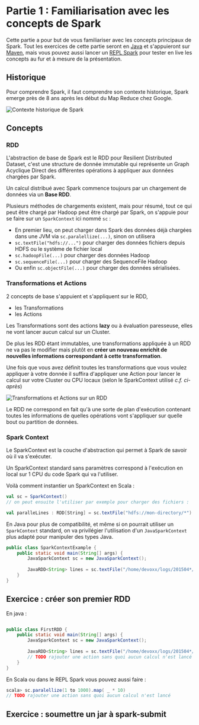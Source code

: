 # Partie 1 : Familiarisation avec les concepts de Spark

Cette partie a pour but de vous familiariser avec les concepts principaux de Spark. Tout les exercices de cette partie seront en [Java](http://java.org) et s'appuieront sur [Maven](http://maven.org), mais vous pouvez aussi lancer un [REPL Spark]() pour tester en live les concepts au fur et à mesure de la présentation.

## Historique
Pour comprendre Spark, il faut comprendre son contexte historique, Spark emerge près de 8 ans après les début du Map Reduce chez Google.

![Contexte historique de Spark](history.png)

## Concepts


### RDD
L'abstraction de base de Spark est le RDD pour Resilient Distributed Dataset, c'est une structure de donnée immutable qui représente un Graph Acyclique Direct des différentes opérations à appliquer aux données chargées par Spark.

Un calcul distribué avec Spark commence toujours par un chargement de données via un **Base RDD**.

Plusieurs méthodes de chargements existent, mais pour résumé, tout ce qui peut être chargé par Hadoop peut être chargé par Spark, on s'appuie pour se faire sur un `SparkContext` ici nommé `sc` :

* En premier lieu, on peut charger dans Spark des données déjà chargées dans une JVM via `sc.paralellize(...)`, sinon on utilisera
* `sc.textFile("hdfs://...")` pour charger des données fichiers depuis HDFS ou le système de fichier local
* `sc.hadoopFile(...)` pour charger des données Hadoop
* `sc.sequenceFile(...)` pour charger des SequenceFile Hadoop
* Ou enfin `sc.objectFile(...)` pour charger des données sérialisées.


### Transformations et Actions
2 concepts de base s'appuient et s'appliquent sur le RDD, 
+ les Transformations
+ les Actions


Les Transformations sont des actions **lazy** ou à évaluation paresseuse, elles ne vont lancer aucun calcul sur un Cluster.

De plus les RDD étant immutables, une transformations appliquée à un RDD ne va pas le modifier mais plutôt en **créer un nouveau enrichit de nouvelles informations correspondant à cette transformation**.

Une fois que vous avez définit toutes les transformations que vous voulez appliquer à votre donnée il suffira d'appliquer une Action pour lancer le calcul sur votre Cluster ou CPU locaux (selon le SparkContext utilisé *c.f. ci-après*)

![Transformations et Actions sur un RDD](transformations.png)

Le RDD ne correspond en fait qu'à une sorte de plan d'exécution contenant toutes les informations de quelles opérations vont s'appliquer sur quelle bout ou partition de données.

### Spark Context
Le SparkContext est la couche d'abstraction qui permet à Spark de savoir où il va s'exécuter. 

Un SparkContext standard sans paramètres correspond à l'exécution en local sur 1 CPU du code Spark qui va l'utiliser.

Voilà comment instantier un SparkContext en Scala : 
```scala
val sc = SparkContext()
// on peut ensuite l'utiliser par exemple pour charger des fichiers :

val paralleLines : RDD[String] = sc.textFile("hdfs://mon-directory/*")
```

En Java pour plus de compatibilité, et même si on pourrait utiliser un `SparkContext` standard, on va privilégier l'utilisation d'un `JavaSparkContext` plus adapté pour manipuler des types Java.

```java
public class SparkContextExample {
    public static void main(String[] args) {
        JavaSparkContext sc = new JavaSparkContext();
        
        JavaRDD<String> lines = sc.textFile("/home/devoxx/logs/201504*/*.txt");
    }
}
```

## Exercice : créer son premier RDD
En java :
```java

public class FirstRDD {
    public static void main(String[] args) {
        JavaSparkContext sc = new JavaSparkContext();
        
        JavaRDD<String> lines = sc.textFile("/home/devoxx/logs/201504*/*.txt");
        // TODO rajouter une action sans quoi aucun calcul n'est lancé
    }
}
```

En Scala ou dans le REPL Spark vous pouvez aussi faire : 
```scala
scala> sc.paralellize(1 to 1000).map( _ * 10)
// TODO rajouter une action sans quoi aucun calcul n'est lancé
```


## Exercice : soumettre un jar à spark-submit

